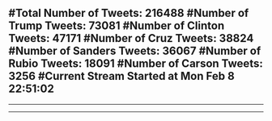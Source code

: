 #Total Number of Tweets: 216488 
#Number of Trump Tweets: 73081
#Number of Clinton Tweets: 47171
#Number of Cruz Tweets: 38824
#Number of Sanders Tweets: 36067
#Number of Rubio Tweets: 18091
#Number of Carson Tweets: 3256
#Current Stream Started at Mon Feb  8 22:51:02
---
---
---
